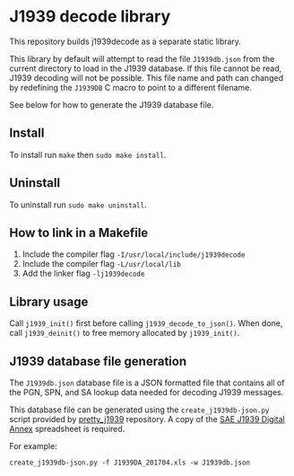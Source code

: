 # J1939 decode library

This repository builds j1939decode as a separate static library.

This library by default will attempt to read the file `J1939db.json` from the current directory to load in the J1939 database.
If this file cannot be read, J1939 decoding will not be possible.
This file name and path can changed by redefining the `J1939DB` C macro to point to a different filename.

See below for how to generate the J1939 database file.

## Install

To install run `make` then `sudo make install`.

## Uninstall

To uninstall run `sudo make uninstall`.

## How to link in a Makefile

1. Include the compiler flag `-I/usr/local/include/j1939decode`
1. Include the compiler flag `-L/usr/local/lib`
1. Add the linker flag `-lj1939decode`

## Library usage

Call `j1939_init()` first before calling `j1939_decode_to_json()`.
When done, call `j1939_deinit()` to free memory allocated by `j1939_init()`.

## J1939 database file generation

The `J1939db.json` database file is a JSON formatted file that contains all of the PGN, SPN, and SA lookup data needed for decoding J1939 messages.

This database file can be generated using the `create_j1939db-json.py` script provided by [pretty\_j1939](https://github.com/nmfta-repo/pretty_j1939) repository.
A copy of the [SAE J1939 Digital Annex](https://www.sae.org/standards/content/j1939da_201704/) spreadsheet is required.

For example:

```
create_j1939db-json.py -f J1939DA_201704.xls -w J1939db.json
```
